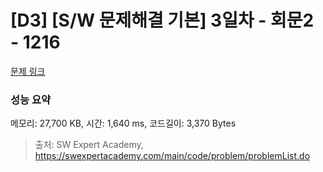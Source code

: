 # [D3] [S/W 문제해결 기본] 3일차 - 회문2 - 1216 

[문제 링크](https://swexpertacademy.com/main/code/problem/problemDetail.do?contestProbId=AV14Rq5aABUCFAYi) 

### 성능 요약

메모리: 27,700 KB, 시간: 1,640 ms, 코드길이: 3,370 Bytes



> 출처: SW Expert Academy, https://swexpertacademy.com/main/code/problem/problemList.do